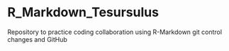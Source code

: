 # R_Markdown_Tesursulus

Repository to practice coding collaboration using R-Markdown git control changes and GitHub

